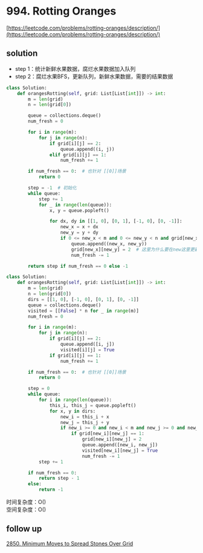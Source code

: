 # 994. Rotting Oranges

[https://leetcode.com/problems/rotting-oranges/description/](https://leetcode.com/problems/rotting-oranges/description/)

## solution

- step 1：统计新鲜水果数据，腐烂水果数据加入队列
- step 2：腐烂水果BFS，更新队列，新鲜水果数据，需要的结果数据

```python
class Solution:
    def orangesRotting(self, grid: List[List[int]]) -> int:
        m = len(grid)
        n = len(grid[0])

        queue = collections.deque()
        num_fresh = 0

        for i in range(m):
            for j in range(n):
                if grid[i][j] == 2:
                    queue.append((i, j))
                elif grid[i][j] == 1:
                    num_fresh += 1

        if num_fresh == 0:  # 也针对 [[0]]场景
            return 0

        step = -1  # 初始化
        while queue:
            step += 1
            for _ in range(len(queue)):
                x, y = queue.popleft()

                for dx, dy in [[1, 0], [0, 1], [-1, 0], [0, -1]]:
                    new_x = x + dx
                    new_y = y + dy
                    if 0 <= new_x < m and 0 <= new_y < n and grid[new_x][new_y] == 1:
                        queue.append((new_x, new_y))
                        grid[new_x][new_y] = 2  # 这里为什么要在new这里更新, 因为初始的2不在num_fresh里
                        num_fresh -= 1

        return step if num_fresh == 0 else -1
```

```python
class Solution:
    def orangesRotting(self, grid: List[List[int]]) -> int:
        m = len(grid)
        n = len(grid[0])
        dirs = [[1, 0], [-1, 0], [0, 1], [0, -1]]
        queue = collections.deque()
        visited = [[False] * n for _ in range(m)]
        num_fresh = 0

        for i in range(m):
            for j in range(n):
                if grid[i][j] == 2:
                    queue.append([i, j])
                    visited[i][j] = True
                if grid[i][j] == 1:
                    num_fresh += 1

        if num_fresh == 0:  # 也针对 [[0]]场景
            return 0

        step = 0
        while queue:
            for i in range(len(queue)):
                this_i, this_j = queue.popleft()
                for x, y in dirs:
                    new_i = this_i + x
                    new_j = this_j + y
                    if new_i >= 0 and new_i < m and new_j >= 0 and new_j < n and visited[new_i][new_j] == False:
                        if grid[new_i][new_j] == 1:
                            grid[new_i][new_j] = 2
                            queue.append([new_i, new_j])
                            visited[new_i][new_j] = True
                            num_fresh -= 1
            step += 1

        if num_fresh == 0:
            return step - 1
        else:
            return -1
```

时间复杂度：O() <br>
空间复杂度：O()

## follow up

[2850. Minimum Moves to Spread Stones Over Grid](https://leetcode.com/problems/minimum-moves-to-spread-stones-over-grid/)

```python

```
